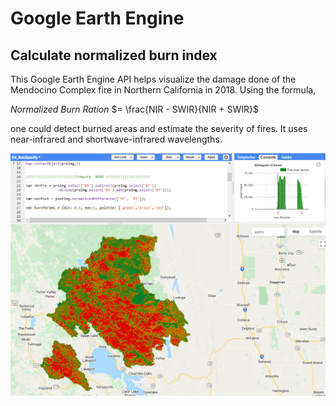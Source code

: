 # Google Earth Engine
## Calculate normalized burn index 
This Google Earth Engine API helps visualize the damage done of the Mendocino Complex fire in Northern California in 2018. Using the formula,

$Normalized$ $Burn$ $Ration$ $= \frac{NIR - SWIR}{NIR + SWIR}$

one could detect burned areas and estimate the severity of fires. It uses near-infrared and shortwave-infrared wavelengths.

![Fire Image](https://github.com/ValentinnoCruz/GEE/blob/4098a1cd8e9580179e0ab378f3d3d53a3ce622ca/p1.png)
